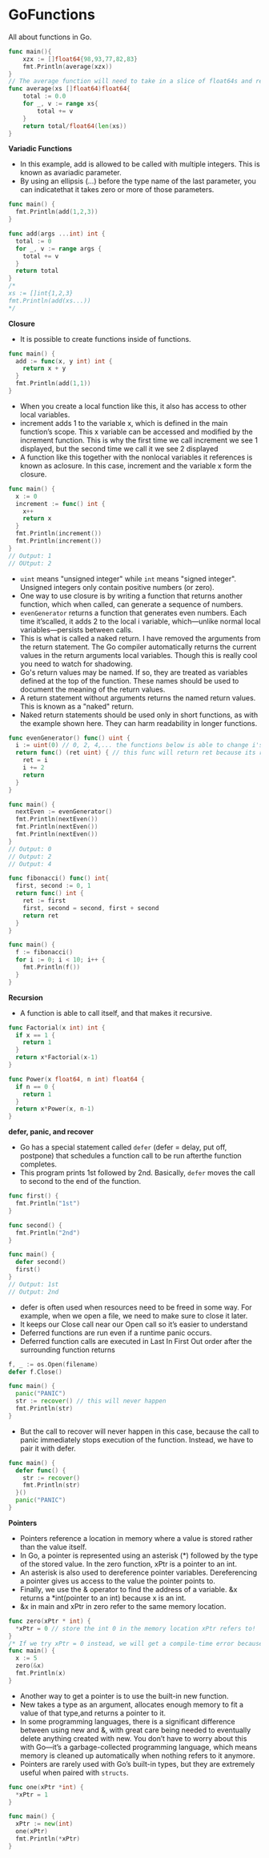 # GoFunctions
All about functions in Go.

```go
func main(){
	xzx := []float64{98,93,77,82,83}
	fmt.Println(average(xzx))
}
// The average function will need to take in a slice of float64s and return one float64.
func average(xs []float64)float64{
	total := 0.0
	for _, v := range xs{
		total += v
	}
	return total/float64(len(xs))
}
```


**Variadic Functions**
* In this example, add is allowed to be called with multiple integers. This is known as avariadic parameter.
* By using an ellipsis (...) before the type name of the last parameter, you can indicatethat it takes zero or more of those parameters.

```go
func main() {
  fmt.Println(add(1,2,3))
}

func add(args ...int) int {
  total := 0
  for _, v := range args {
    total += v
  }
  return total
}
/*
xs := []int{1,2,3}    
fmt.Println(add(xs...))
*/
```


**Closure**
* It is possible to create functions inside of functions.

```go
func main() {
  add := func(x, y int) int {
    return x + y
  }
  fmt.Println(add(1,1))
}
```


* When  you  create  a  local  function  like  this,  it  also  has access to other local variables.
* increment adds 1 to the variable x, which is defined in the main function’s scope. This x variable can be accessed and  modified by the increment function. This is why the first time we call increment we see 1 displayed, but the second time we call it we see 2 displayed
* A function like this together with the nonlocal variables it references is known as aclosure. In this case, increment and the variable x form the closure.
```go
func main() {
  x := 0
  increment := func() int {
    x++
    return x
  }
  fmt.Println(increment())
  fmt.Println(increment())
}
// Output: 1
// OUtput: 2
```


* `uint` means "unsigned integer" while `int` means "signed integer". Unsigned integers only contain positive numbers (or zero).
* One way to use closure is by writing a function that returns another function, which when called, can generate a sequence of numbers.
* `evenGenerator` returns a function that generates even numbers. Each time it’scalled, it adds 2 to the local i variable, which—unlike normal local variables—persists between calls.
* This is what is called a naked return. I have removed the arguments from the return statement. The Go compiler automatically returns the current values in the return arguments local variables. Though this is really cool you need to watch for shadowing.
* Go's return values may be named. If so, they are treated as variables defined at the top of the function. These names should be used to document the meaning of the return values. 
* A return statement without arguments returns the named return values. This is known as a "naked" return. 
* Naked return statements should be used only in short functions, as with the example shown here. They can harm readability in longer functions. 
```go
func evenGenerator() func() uint {
  i := uint(0) // 0, 2, 4,... the functions below is able to change i's value due to the difference in their scope
  return func() (ret uint) { // this func will return ret because its return is empty and ret is part of its argument (naked return)
    ret = i
    i += 2
    return
  }
}

func main() {
  nextEven := evenGenerator()
  fmt.Println(nextEven())
  fmt.Println(nextEven())
  fmt.Println(nextEven())
}
// Output: 0
// Output: 2
// Output: 4
```
```go
func fibonacci() func() int{
  first, second := 0, 1
  return func() int {
    ret := first
    first, second = second, first + second
    return ret
  }
}

func main() {
  f := fibonacci()
  for i := 0; i < 10; i++ {
    fmt.Println(f())
  }
}
```

**Recursion**
* A function is able to call itself, and that makes it recursive.
```go
func Factorial(x int) int {
  if x == 1 {
    return 1
  }
  return x*Factorial(x-1)
}

func Power(x float64, n int) float64 {
  if n == 0 {
    return 1
  }
  return x*Power(x, n-1)
}
```


**defer, panic, and recover**
* Go has a special statement called `defer` (defer = delay, put off, postpone) that schedules a function call to be run afterthe function completes.
* This program prints 1st followed by 2nd. Basically, `defer` moves the call to second to the end of the function.

```go
func first() {
  fmt.Println("1st")
}

func second() {
  fmt.Println("2nd")
}

func main() {
  defer second()
  first()
}
// Output: 1st
// Output: 2nd
```
* defer is often used when resources need to be freed in some way. For example, when we open a file, we need to make sure to close it later.
* It keeps our Close call near our Open call so it’s easier to understand
* Deferred functions are run even if a runtime panic occurs.
* Deferred function calls are executed in Last In First Out order after the surrounding function returns
```go
f, _ := os.Open(filename)
defer f.Close()
```

```go
func main() {
  panic("PANIC")
  str := recover() // this will never happen
  fmt.Println(str)
}
```
* But the call to recover will never happen in this case, because the call to panic immediately stops execution of the function. Instead, we have to pair it with defer.
```go
func main() {
  defer func() {
    str := recover()
    fmt.Println(str)
  }()
  panic("PANIC")
}
```

**Pointers**
* Pointers reference a location in memory where a value is stored rather than the value itself.
* In Go, a pointer is represented using an asterisk (*) followed by the type of the stored value. In the zero function, xPtr is a pointer to an int.
* An asterisk is also used to dereference pointer variables. Dereferencing a pointer gives us access to the value the pointer points to.
* Finally, we use the & operator to find the address of a variable. &x returns a *int(pointer to an int) because x is an int.
* &x in main and xPtr in zero refer to the same memory location.
```go
func zero(xPtr * int) {
  *xPtr = 0 // store the int 0 in the memory location xPtr refers to!
}
/* If we try xPtr = 0 instead, we will get a compile-time error because xPtr is not an int; it’s a *int, which can only be given another *int. */
func main() {
  x := 5
  zero(&x)
  fmt.Println(x)
}
```

* Another way to get a pointer is to use the built-in new function.
* New takes a type as an argument, allocates enough memory to fit a value of that type,and returns a pointer to it.
* In some programming languages, there is a significant difference between using new and &, with great care being needed to  eventually delete anything created with new. You don’t have to worry about this with Go—it’s a garbage-collected  programming language, which means memory is cleaned up automatically when nothing refers to it anymore.
* Pointers are rarely used with Go’s built-in types, but they are extremely useful when paired with `structs`.
```go
func one(xPtr *int) {
  *xPtr = 1
}

func main() {
  xPtr := new(int)
  one(xPtr)
  fmt.Println(*xPtr)
}
```
